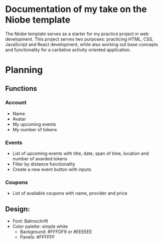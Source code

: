 # Documentation of my take on the Niobe template

The Niobe template serves as a starter for my practice project in web development. This project serves two purposes: practicing HTML, CSS, JavaScript and React development, while also working out base concepts and functionality for a caritative activity oriented application.

# Planning

## Functions

### Account

- Name
- Avatar
- My upcoming events
- My number of tokens

### Events

- List of upcoming events with title, date, span of time, location and number of avarded tokens
- Filter by distance functionality
- Create a new event button with inputs

### Coupons

- List of available coupons with name, provider and price

## Design:

- Font: Bahnschrift
- Color palette: simple white
  - Background: #FFFDF9 or #EEEEEE
  - Panels: #FFFFFF
